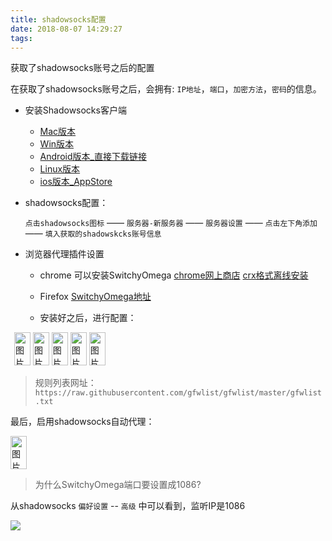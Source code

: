 ```yaml
---
title: shadowsocks配置
date: 2018-08-07 14:29:27
tags:
---
```


获取了shadowsocks账号之后的配置

<!--more-->

在获取了shadowsocks账号之后，会拥有: `IP地址`，`端口`，`加密方法`，`密码`的信息。

+ 安装Shadowsocks客户端

  + [Mac版本](https://github.com/shadowsocks/ShadowsocksX-NG/releases)
  + [Win版本](https://github.com/shadowsocks/shadowsocks-windows/releases)
  + [Android版本_直接下载链接](https://github.com/Jigsaw-Code/outline-releases/blob/master/client/Outline.apk?raw=true)
  + [Linux版本](https://github.com/shadowsocks/shadowsocks-qt5/wiki/Installation)
  + [ios版本_AppStore](https://itunes.apple.com/us/app/wingy-http-s-socks5-proxy-utility/id1178584911)

+ shadowsocks配置：

  `点击shadowsocks图标` —— `服务器-新服务器` —— `服务器设置`  —— `点击左下角添加` —— `填入获取的shadowskcks账号信息`

+ 浏览器代理插件设置

  + chrome 可以安装SwitchyOmega [chrome网上商店](<https://chrome.google.com/webstore/detail/proxy-switchyomega/padekgcemlokbadohgkifijomclgjgif> ) [crx格式离线安装](https://github.com/FelisCatus/SwitchyOmega/releases)

  + Firefox [SwitchyOmega地址](https://addons.mozilla.org/en-US/firefox/addon/switchyomega/)

  + 安装好之后，进行配置：

<img src="/pic/2018-08/2018-08-07-01.png" width="2px" height = "5px" alt = "图片名称" align = center/>

<img src="/pic/2018-08/2018-08-07-02.png" width="26px" height = "53px" alt = "图片名称" align = center/>

<img src="/pic/2018-08/2018-08-07-03.png" width="26" height = "53" alt = "图片名称" align = center/>

<img src="/pic/2018-08/2018-08-07-04.png" width="26" height = "53" alt = "图片名称" align = center/>

<img src="/pic/2018-08/2018-08-07-06.png" width="26" height = "53" alt = "图片名称" align = center/>

<img src="/pic/2018-08/2018-08-07-07.png" width="26" height = "53" alt = "图片名称" align = center/>


> 规则列表网址：`https://raw.githubusercontent.com/gfwlist/gfwlist/master/gfwlist.txt`


最后，启用shadowsocks自动代理：

<img src="/pic/2018-08/2018-08-07-08.png" width="26" height = "53" alt = "图片名称" align = center/>


> 为什么SwitchyOmega端口要设置成1086?

从shadowsocks `偏好设置` -- `高级` 中可以看到，监听IP是1086

![](/pic/2018-08/2018-08-07-05.png)

